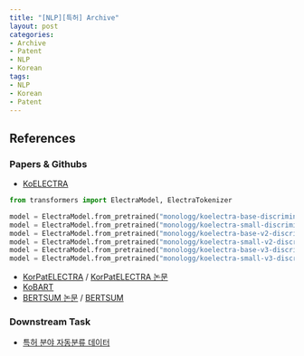 ```yaml
---
title: "[NLP][특허] Archive"
layout: post
categories:
- Archive
- Patent
- NLP
- Korean
tags:
- NLP
- Korean
- Patent
---
```


## References
### Papers & Githubs
- [KoELECTRA](https://github.com/monologg/KoELECTRA)

```python
from transformers import ElectraModel, ElectraTokenizer

model = ElectraModel.from_pretrained("monologg/koelectra-base-discriminator")  # KoELECTRA-Base
model = ElectraModel.from_pretrained("monologg/koelectra-small-discriminator")  # KoELECTRA-Small
model = ElectraModel.from_pretrained("monologg/koelectra-base-v2-discriminator")  # KoELECTRA-Base-v2
model = ElectraModel.from_pretrained("monologg/koelectra-small-v2-discriminator")  # KoELECTRA-Small-v2
model = ElectraModel.from_pretrained("monologg/koelectra-base-v3-discriminator")  # KoELECTRA-Base-v3
model = ElectraModel.from_pretrained("monologg/koelectra-small-v3-discriminator")  # KoELECTRA-Small-v3
```

- [KorPatELECTRA](https://github.com/kipi-ai/korpatelectra) / [KorPatELECTRA 논문](https://koreascience.kr/article/JAKO202209537230844.pdf)
- [KoBART](https://github.com/SKT-AI/KoBART)
- [BERTSUM 논문](https://arxiv.org/pdf/1908.08345.pdf) / [BERTSUM](https://github.com/nlpyang/PreSumm)
### Downstream Task
- [특허 분야 자동분류 데이터](https://aihub.or.kr/aihubdata/data/view.do?currMenu=115&topMenu=100&aihubDataSe=realm&dataSetSn=547)
